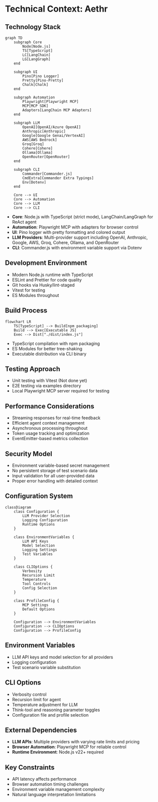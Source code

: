 # Technical Context: Aethr

## Technology Stack

```mermaid
graph TD
    subgraph Core
        Node[Node.js]
        TS[TypeScript]
        LC[LangChain]
        LG[LangGraph]
    end

    subgraph UI
        Pino[Pino Logger]
        Pretty[Pino-Pretty]
        Chalk[Chalk]
    end

    subgraph Automation
        Playwright[Playwright MCP]
        MCP[MCP SDK]
        Adapters[LangChain MCP Adapters]
    end

    subgraph LLM
        OpenAI[OpenAI/Azure OpenAI]
        Anthropic[Anthropic]
        Google[Google Genai/VertexAI]
        AWS[AWS Bedrock]
        Groq[Groq]
        Cohere[Cohere]
        Ollama[Ollama]
        OpenRouter[OpenRouter]
    end

    subgraph CLI
        Commander[Commander.js]
        CmdExtra[Commander Extra Typings]
        Env[Dotenv]
    end

    Core --> UI
    Core --> Automation
    Core --> LLM
    Core --> CLI
```

- **Core**: Node.js with TypeScript (strict mode), LangChain/LangGraph for ReAct agent
- **Automation**: Playwright MCP with adapters for browser control
- **UI**: Pino logger with pretty formatting and colored output
- **LLM Providers**: Multi-provider support including OpenAI, Anthropic, Google, AWS, Groq, Cohere, Ollama, and OpenRouter
- **CLI**: Commander.js with environment variable support via Dotenv

## Development Environment

- Modern Node.js runtime with TypeScript
- ESLint and Prettier for code quality
- Git hooks via Husky/lint-staged
- Vitest for testing
- ES Modules throughout

## Build Process

```mermaid
flowchart LR
    TS[TypeScript] --> Build[npm packaging]
    Build --> Exec[Executable JS]
    Exec --> Dist["./dist/index.js"]
```

- TypeScript compilation with npm packaging
- ES Modules for better tree-shaking
- Executable distribution via CLI binary

## Testing Approach

- Unit testing with Vitest (Not done yet)
- E2E testing via examples directory
- Local Playwright MCP server required for testing

## Performance Considerations

- Streaming responses for real-time feedback
- Efficient agent context management
- Asynchronous processing throughout
- Token usage tracking and optimization
- EventEmitter-based metrics collection

## Security Model

- Environment variable-based secret management
- No persistent storage of test scenario data
- Input validation for all user-provided data
- Proper error handling with detailed context

## Configuration System

```mermaid
classDiagram
    class Configuration {
        LLM Provider Selection
        Logging Configuration
        Runtime Options
    }

    class EnvironmentVariables {
        LLM API Keys
        Model Selection
        Logging Settings
        Test Variables
    }

    class CLIOptions {
        Verbosity
        Recursion Limit
        Temperature
        Tool Controls
        Config Selection
    }

    class ProfileConfig {
        MCP Settings
        Default Options
    }

    Configuration --> EnvironmentVariables
    Configuration --> CLIOptions
    Configuration --> ProfileConfig
```

## Environment Variables

- LLM API keys and model selection for all providers
- Logging configuration
- Test scenario variable substitution

## CLI Options

- Verbosity control
- Recursion limit for agent
- Temperature adjustment for LLM
- Think-tool and reasoning parameter toggles
- Configuration file and profile selection

## External Dependencies

- **LLM APIs**: Multiple providers with varying rate limits and pricing
- **Browser Automation**: Playwright MCP for reliable control
- **Runtime Environment**: Node.js v22+ required

## Key Constraints

- API latency affects performance
- Browser automation timing challenges
- Environment variable management complexity
- Natural language interpretation limitations
